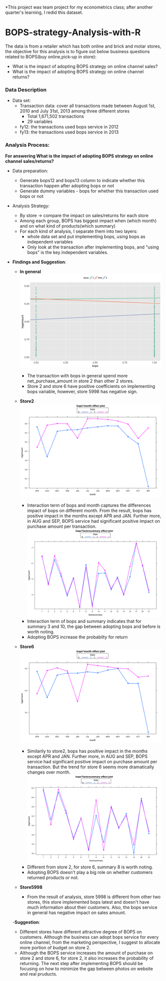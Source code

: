 *This project was team project for my econometrics class; after another quarter's learning, I redid this dataset.
# BOPS-strategy-Analysis-with-R
The data is from a retailer which has both online and brick and motar stores, the objective for this analysis is to figure out below business questions related to BOPS(buy online,pick-up in store): <br>
- What is the impact of adopting BOPS strategy on online channel sales?
- What is the impact of adopting BOPS strategy on online channel returns?


### Data Description <br>
- Data set: <br>
  - Transaction data: cover all transactions made between August 1st, 2010 and July 31st, 2013 among three different stores
    - Total 1,671,502 transactions
    - 29 variables
  - fy12: the transactions used bops service in 2012
  - fy13: the transactions used bops service in 2013

### Analysis Process:
**For answering What is the impact of adopting BOPS strategy on online channel sales/returns?**
- Data preparation:
  - Generate bops12 and bops13 column to indicate whether this transaction happen after adopting bops or not
  - Generate dummy variables - bops for whether this transaction used bops or not
 
- Analysis Strategy:
  - By store -> compare the impact on sales/returns for each store <br>
  - Among each group, BOPS has biggest impact when (which month) and on what kind of products(which summary)
  - For each kind of analysis, I separate them into two layers: <br>
    - whole data set and put implementing bops, using bops as independent variables
    - Only look at the transaction after implementing bops, and "using bops" is the key independent variables.
 
- **Findings and Suggestion**:
  - **In general**<br>
  ![alt text](https://github.com/lucute/BOPS-strategy-Analysis-with-R/blob/master/general_intepretation_whole.png)
    - The transaction with bops in general spend more net_purchase_amount in store 2 than other 2 stores.
    - Store 2 and store 6 have positive coefficients on implementing bops variable, however, store 5998 has negative sign.
  - **Store2** <br>
  ![alt text](https://github.com/lucute/BOPS-strategy-Analysis-with-R/blob/master/store2_bopsmonth_whole.png)
    - Interaction term of bops and month captures the differences impact of bops on different month. From the result, bops has positive impact in the months except APR and JAN. Further more, in AUG and SEP, BOPS service had significant positive impact on purchase amount per transaction.<br>
    ![alt text](https://github.com/lucute/BOPS-strategy-Analysis-with-R/blob/master/store2_bopssummary_whole.png)
    - Interaction term of bops and summary indicates that for summary 3 and 10, the gap between adopting bops and before is worth noting.
    - Adopting BOPS increase the probabilty for return
  - **Store6** <br>
  ![alt text](https://github.com/lucute/BOPS-strategy-Analysis-with-R/blob/master/store6_bopsmonth_whole.png)
    - Similarily to store2, bops has positive impact in the months except APR and JAN. Further more, in AUG and SEP, BOPS service had significant positive impact on purchase amount per transaction. But the trend for store 6 seems more dramatically changes over month.
  ![alt text](https://github.com/lucute/BOPS-strategy-Analysis-with-R/blob/master/store6_bopssummary_whole.png)
    - Different from store 2, for store 6, summary 8 is worth noting.
    - Adopting BOPS doesn't play a big role on whether customers returned products or not.
     
  - **Store5998**
    - From the result of analysis, store 5998 is different from other two stores, this store implemented bops latest and doesn't have much information about their customers. Also, the bops service in general has negative impact on sales amount.
  
  -**Suggestion**:
    - Different stores have different attractive degree of BOPS on customers. Although the business can adopt bops service for every online channel, from the marketing perspective, I suggest to allocate more portion of budget on store 2.
    - Although the BOPS service increases the amount of purchase on store 2 and store 6, for store 2, it also increases the probability of returning. The next step after implementing BOPS should be focusing on how to minimize the gap between photos on website and real pruducts.
 
  
